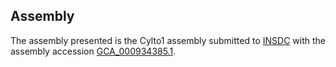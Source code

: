 

Assembly
--------

The assembly presented is the Cylto1 assembly submitted to
[INSDC](http://www.insdc.org) with the assembly accession
[GCA\_000934385.1](http://www.ebi.ac.uk/ena/data/view/GCA_000934385.1).
